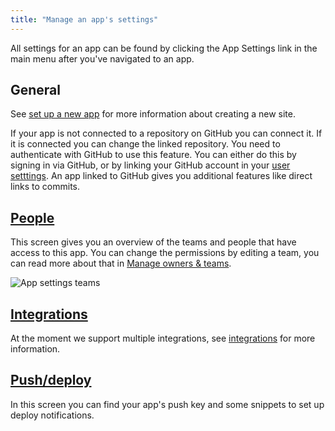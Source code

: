 ```yaml
---
title: "Manage an app's settings"
---
```


All settings for an app can be found by clicking the App Settings link
in the main menu after you've navigated to an app.

## General

See [set up a new app](/getting-started/set-up-a-new-app.html) for more information about creating a new site.

If your app is not connected to a repository on GitHub you can connect
it. If it is connected you can change the linked repository. You need to authenticate
with GitHub to use this feature. You can either do this by signing in
via GitHub, or by linking your GitHub account in your [user
setttings](/getting-started/your-user-account.html). An app linked to GitHub gives you additional features like direct links to commits.

## [People](#people)

This screen gives you an overview of the teams and people that have
access to this app. You can change the permissions by editing a team,
you can read more about that in [Manage owners &
teams](/getting-started/manage-owners-teams.html).

![App settings teams](/images/screenshots/app_settings_teams.png)

## [Integrations](#integrations)

At the moment we support multiple integrations, see [integrations](/getting-started/integrations.html) for more information.

## [Push/deploy](#push_deploy)

In this screen you can find your app's push key and some snippets to set
up deploy notifications.
